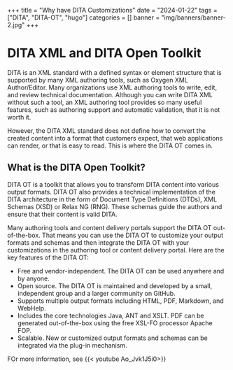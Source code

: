 +++
title = "Why have DITA Customizations"
date = "2024-01-22"
tags = ["DITA", "DITA-OT", "hugo"]
categories = []
banner = "img/banners/banner-2.jpg"
+++

# DITA XML and DITA Open Toolkit 

DITA is an XML standard with a defined syntax or element structure that is supported by many XML authoring tools, such as Oxygen XML Author/Editor. Many organizations use XML authoring tools to write, edit, and review technical documentation. Although you can write DITA XML without such a tool, an XML authoring tool provides so many useful features, such as authoring support and automatic validation, that it is not worth it.

However, the DITA XML standard does not define how to convert the created content into a format that customers expect, that web applications can render, or that is easy to read. This is where the DITA OT comes in.
## What is the DITA Open Toolkit?

DITA OT is a toolkit that allows you to transform DITA content into various output formats. DITA OT also provides a technical  implementation of the DITA architecture in the form of Document Type Definitions (DTDs), XML Schemas (XSD) or Relax NG (RNG). These schemas guide the authors and ensure that their content is valid DITA.

Many authoring tools and content delivery portals support the DITA OT out-of-the-box. That means you can use the DITA OT to customize your output formats and schemas and then integrate the DITA OT with your customizations in the authoring tool or content delivery portal. Here are the key features of the DITA OT:

   - Free and vendor-independent. The DITA OT can be used anywhere and by anyone.
   - Open source. The DITA OT is maintained and developed by a small, independent group and a larger community on GitHub.
   - Supports multiple output formats including HTML, PDF, Markdown, and WebHelp.
   - Includes the core technologies Java, ANT and XSLT. PDF can be generated out-of-the-box using the free XSL-FO processor Apache FOP.
   - Scalable. New or customized output formats and schemas can be integrated via the plug-in mechanism.


FOr more information, see {{< youtube Ao_Jvk1J5i0>}}
